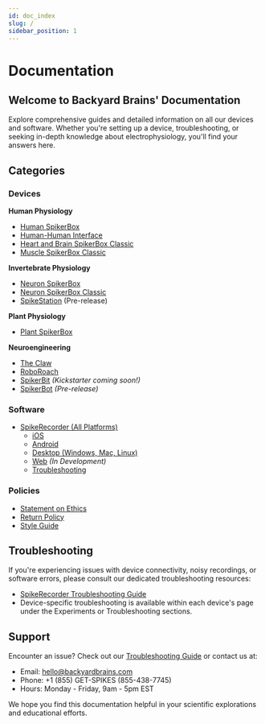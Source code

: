 ```yaml
---
id: doc_index
slug: /
sidebar_position: 1
---
```


# Documentation

## Welcome to Backyard Brains' Documentation

Explore comprehensive guides and detailed information on all our devices and software. Whether you're setting up a device, troubleshooting, or seeking in-depth knowledge about electrophysiology, you'll find your answers here.

## Categories

### Devices

**Human Physiology**  
- [Human SpikerBox](./human/human-spikerbox/)  
- [Human-Human Interface](./human/human-human-interface/)  
- [Heart and Brain SpikerBox Classic](./human/heart-and-brain-spikerbox-classic/)  
- [Muscle SpikerBox Classic](./human/muscle-spikerbox-classic/)  

**Invertebrate Physiology**  
- [Neuron SpikerBox](./invertebrate/neuron-spikerbox/)  
- [Neuron SpikerBox Classic](./invertebrate/neuron-spikerbox-classic/)  
- [SpikeStation](./invertebrate/pre-release/spikestation/)  (Pre-release)

**Plant Physiology**  
- [Plant SpikerBox](./plant/plant-spikerbox/)  

**Neuroengineering**  
- [The Claw](./neuroengineering/claw/)  
- [RoboRoach](./neuroengineering/roboroach/)  
- [SpikerBit](./neuroengineering/pre-release/spikerbit/index.md)  *(Kickstarter coming soon!)* 
- [SpikerBot](./neuroengineering/pre-release/spikerbot/index.md)   *(Pre-release)*  

### Software

- [SpikeRecorder (All Platforms)](./software/spike-recorder/)
  - [iOS](./software/spike-recorder/ios-ipados/)
  - [Android](./software/spike-recorder/android/)
  - [Desktop (Windows, Mac, Linux)](./software/spike-recorder/desktop/)
  - [Web](./software/spike-recorder/web/) *(In Development)*
  - [Troubleshooting](./software/spike-recorder/troubleshooting/)

### Policies

- [Statement on Ethics](./policies/ethics/)
- [Return Policy](./policies/return-policy/)
- [Style Guide](./policies/style-guide/)

## Troubleshooting ##

If you're experiencing issues with device connectivity, noisy recordings, or software errors, please consult our dedicated troubleshooting resources:

- [SpikeRecorder Troubleshooting Guide](./software/spike-recorder/troubleshooting/)
- Device-specific troubleshooting is available within each device's page under the Experiments or Troubleshooting sections.

## Support

Encounter an issue? Check out our [Troubleshooting Guide](./software/spike-recorder/troubleshooting/) or contact us at:
- Email: hello@backyardbrains.com
- Phone: +1 (855) GET-SPIKES (855-438-7745)
- Hours: Monday - Friday, 9am - 5pm EST

We hope you find this documentation helpful in your scientific explorations and educational efforts.
